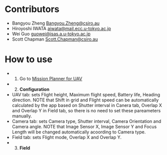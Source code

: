 
# Contributors

- Bangyou Zheng <Bangyou.Zheng@csiro.au>
- Hiroyoshi IWATA <aiwata@mail.ecc.u-tokyo.ac.jp>
- Wei Guo <guowei@isas.a.u-tokyo.ac.jp>
- Scott Chapman <Scott.Chapman@csiro.au>

# How to use

- 1. Go to [Mission Planner for UAV](https://croptsrv-cdc.it.csiro.au/shiny/users/zhe00a/missionplanner/)
- 2. **Configuration**
- UAV tab: sets Flight height, Maximum flight speed, Battery life, Heading direction. NOTE that Shift in grid and Flight speed can be automatically calculated by the app based on Shutter interval in Canera tab, Overlap X and Overlap Y in Field tab, so there is no need to set these pareameters manually.
- Camera tab: sets Camera type, Shutter interval, Camera Orientation and Camera angle. NOTE that Image Sensor X, Image Sensor Y and Focus Length will be changed automatically acoording to Camera type.
- Field tab: sets Flight mode, Overlap X and Overlap Y.
- 3. **Field** 
